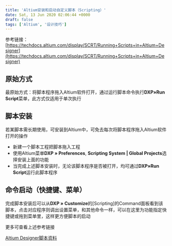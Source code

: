 ```yaml
---
title: 'Altium安装和启动自定义脚本（Scripting）'
date: Sat, 13 Jun 2020 02:06:44 +0000
draft: false
tags: ['Altium', '设计技巧']
---
```


参考链接：[https://techdocs.altium.com/display/SCRT/Running+Scripts+in+Altium+Designer](https://techdocs.altium.com/display/SCRT/Running+Scripts+in+Altium+Designer)

**原始方式**
--------

最原始方式：将脚本程序拖入Altium软件打开，通过运行脚本命令执行**DXP»Run Script**菜单，此方式仅适用于单次执行

**脚本安装**
--------

若某脚本需长期使用，可安装到Altium中，可免去每次将脚本程序拖入Altium软件打开的操作

*   新建一个脚本工程把脚本拖入工程
*   使用Altium菜单**DXP » Preferences**, **Scripting System | Global Projects**选择安装上面的功能
*   当完成上述脚本安装时，无论该脚本程序是否被打开，均可通过**DXP»Run Script**运行此脚本程序

**命令启动（快捷键、菜单）**
----------------

完成脚本安装后可以从**DXP » Customize**的\[Scripting\]的Command面板看到该脚本，点击对应程序则调出设置菜单，和其他命令一样，可以在这里为功能指定快捷键或拖到菜单里，这样更方便脚本的启动

更多可查看上述参考链接

[Altium Designer脚本资料](https://a1024.synology.me:1024/altium-designer%e8%84%9a%e6%9c%ac%e8%b5%84%e6%96%99/)